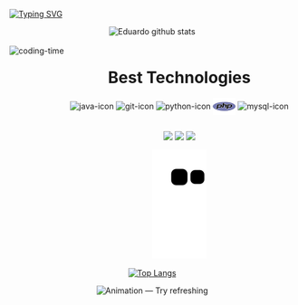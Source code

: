 [![Typing SVG](https://readme-typing-svg.herokuapp.com/?color=FFD700&size=35¢er=true&vCenter=true&width=1000&lines=HELLO,+My+name+is+Eduardo;I'm+25+years+old;I'm+from+Brazil;+Be+Welcome!+:%29)](https://git.io/typing-svg)

<div align="center">  
  <img width="49%" height="195px"  src="https://github-readme-stats-git-masterrstaa-rickstaa.vercel.app/api?username=EduardoRSantos&show_icons=true&count_private=true&hide_border=true&title_color=FFD700&icon_color=FFD700&text_color=c9d1d9&bg_color=0d1117" alt="Eduardo github stats"/> 
</div>

<div  align="center"> 
  <div style="display: inline_block"><br>
    <img align="left" height="250" alt="coding-time" src="code.gif">
    <h1 align="center">Best Technologies</h1>
    <img align="center" height="30" width="40" alt="java-icon"  src="https://raw.githubusercontent.com/jmnote/z-icons/master/svg/java.svg">
    <img align="center" height="30" width="40" alt="git-icon" src="https://raw.githubusercontent.com/jmnote/z-icons/master/svg/git.svg">
    <img align="center" height="30" width="40" alt="python-icon" src="https://cdn.jsdelivr.net/gh/devicons/devicon/icons/python/python-plain.svg">
    <img align="center" height="30" width="40" alt="php-icon" src="https://raw.githubusercontent.com/devicons/devicon/master/icons/php/php-original.svg">
    <img align="center" height="30" width="40" alt="mysql-icon" src="https://cdn.jsdelivr.net/gh/devicons/devicon/icons/mysql/mysql-original.svg">     
   </div>
    
##
 
<div> 
  <a href="https://www.instagram.com/dokadevea/" target="_blank"><img src="https://img.shields.io/badge/-Instagram-%23E4405F?style=for-the-badge&logo=instagram&logoColor=white" target="_blank"></a>
  <a href = ""><img src="https://img.shields.io/badge/-Gmail-%23333?style=for-the-badge&logo=gmail&logoColor=white" target="_blank"></a>
  <a href="https://www.linkedin.com/in/eduardo-santos-a1a18625b/" target="_blank"><img src="https://img.shields.io/badge/-LinkedIn-%230077B5?style=for-the-badge&logo=linkedin&logoColor=white" target="_blank"></a> 
 
  ![Snake animation](https://github.com/rafaballerini/rafaballerini/blob/output/github-contribution-grid-snake.svg)
 
</div>
  
  <div align = "center">
  
[![Top Langs](https://github-readme-stats-git-masterrstaa-rickstaa.vercel.app/api/top-langs/?username=JoaoHneri&layout=compact)](https://github.com/JoaoHneri/github-readme-stats) 
  
  </div>
  
<!--- Out --->
<p align="center"> <img src="https://raw.githubusercontent.com/mayhemantt/mayhemantt/Update/svg/Bottom.svg" alt="Animation — Try refreshing" /> </p>
